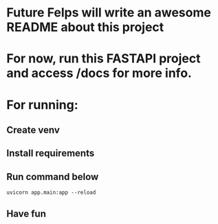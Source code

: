 # Future Felps will write an awesome README about this project

# For now, run this FASTAPI project and access /docs for more info.

# For running:
## Create venv
## Install requirements
## Run command below
```shell
uvicorn app.main:app --reload
```
## Have fun
